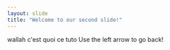 ```yaml
---
layout: slide
title: "Welcome to our second slide!"
---
```

wallah c'est quoi ce tuto
Use the left arrow to go back!
